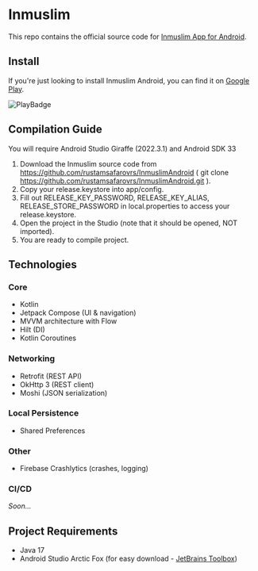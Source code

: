 # Inmuslim

This repo contains the official source code for [Inmuslim App for Android](https://play.google.com/store/apps/details?id=tj.rsdevteam.inmuslim).

## Install

If you're just looking to install Inmuslim Android, you can find it on [Google Play](https://play.google.com/store/apps/details?id=tj.rsdevteam.inmuslim).

![PlayBadge](https://PlayBadges.pavi2410.me/badge/full?id=tj.rsdevteam.inmuslim)

## Compilation Guide

You will require Android Studio Giraffe (2022.3.1) and Android SDK 33

1. Download the Inmuslim source code from https://github.com/rustamsafarovrs/InmuslimAndroid ( git clone https://github.com/rustamsafarovrs/InmuslimAndroid.git ).
2. Copy your release.keystore into app/config.
3. Fill out RELEASE_KEY_PASSWORD, RELEASE_KEY_ALIAS, RELEASE_STORE_PASSWORD in local.properties to access your release.keystore.
4. Open the project in the Studio (note that it should be opened, NOT imported).
5. You are ready to compile project.

## Technologies

### Core

- Kotlin
- Jetpack Compose (UI & navigation)
- MVVM architecture with Flow
- Hilt (DI)
- Kotlin Coroutines

### Networking

- Retrofit (REST API)
- OkHttp 3 (REST client)
- Moshi (JSON serialization)

### Local Persistence

- Shared Preferences

### Other

- Firebase Crashlytics (crashes, logging)

### CI/CD

_Soon..._

## Project Requirements

- Java 17
- Android Studio Arctic Fox (for easy download - [JetBrains Toolbox](https://www.jetbrains.com/toolbox-app/))

